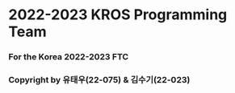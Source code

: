 # 2022-2023 KROS Programming Team

### For the Korea 2022-2023 FTC

### Copyright by 유태우(22-075) & 김수기(22-023)
